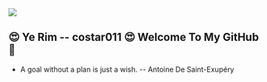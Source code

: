 <img src="https://capsule-render.vercel.app/api?type=slice&color=random&height=300&section=header&text=capsule%20render&fontSize=90&textBg=true" />

## 😍 Ye Rim -- costar011 😍 Welcome To My GitHub 🌟
- A goal without a plan is just a wish. -- Antoine De Saint-Exupéry

